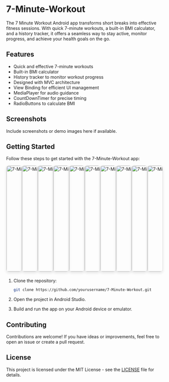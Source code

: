 # 7-Minute-Workout

The 7 Minute Workout Android app transforms short breaks into effective fitness sessions. With quick 7-minute workouts, a built-in BMI calculator, and a history tracker, it offers a seamless way to stay active, monitor progress, and achieve your health goals on the go.

## Features

- Quick and effective 7-minute workouts
- Built-in BMI calculator
- History tracker to monitor workout progress
- Designed with MVC architecture
- View Binding for efficient UI management
- MediaPlayer for audio guidance
- CountDownTimer for precise timing
- RadioButtons to calculate BMI

## Screenshots

Include screenshots or demo images here if available.

## Getting Started

Follow these steps to get started with the 7-Minute-Workout app:

<div style="display: flex; justify-content: space-between; margin-bottom: 20px;">
  <img src="https://firebasestorage.googleapis.com/v0/b/projemanange.appspot.com/o/gitHub%20images%2FScreenshot_2023-11-26-04-32-48-50_f1e8e00b46d41b0dadb8007279d07351.jpg?alt=media&token=b97f1d0a-5e1a-4bd9-9b63-24dff5e9fbdb" alt="7-Minute-Workout" width="170" height="340" style="border: 1px solid #ddd; border-radius: 8px; overflow: hidden; box-shadow: 0 4px 8px rgba(0, 0, 0, 0.1);"/>
  
  <img src="https://firebasestorage.googleapis.com/v0/b/projemanange.appspot.com/o/gitHub%20images%2FScreenshot_2023-11-26-04-32-55-90_f1e8e00b46d41b0dadb8007279d07351.jpg?alt=media&token=889a74d5-7ef1-42ef-8413-f20d80e098b5" alt="7-Minute-Workout" width="170" height="340" style="border: 1px solid #ddd; border-radius: 8px; overflow: hidden; box-shadow: 0 4px 8px rgba(0, 0, 0, 0.1);"/>

<img src="https://firebasestorage.googleapis.com/v0/b/projemanange.appspot.com/o/gitHub%20images%2FScreenshot_2023-11-26-04-32-59-16_f1e8e00b46d41b0dadb8007279d07351.jpg?alt=media&token=f10da2ff-9f82-40da-b414-361face5563b" alt="7-Minute-Workout" width="170" height="340" style="border: 1px solid #ddd; border-radius: 8px; overflow: hidden; box-shadow: 0 4px 8px rgba(0, 0, 0, 0.1);"/>

<img src="https://firebasestorage.googleapis.com/v0/b/projemanange.appspot.com/o/gitHub%20images%2FScreenshot_2023-11-26-04-33-07-15_f1e8e00b46d41b0dadb8007279d07351.jpg?alt=media&token=4086994d-0b68-45f6-bbbf-bc4badd414bd" alt="7-Minute-Workout" width="170" height="340" style="border: 1px solid #ddd; border-radius: 8px; overflow: hidden; box-shadow: 0 4px 8px rgba(0, 0, 0, 0.1);"/>

<img src="https://firebasestorage.googleapis.com/v0/b/projemanange.appspot.com/o/gitHub%20images%2FScreenshot_2023-11-26-04-33-17-37_f1e8e00b46d41b0dadb8007279d07351.jpg?alt=media&token=49bf9352-9a37-4baa-aea8-1ee789a93cf0" alt="7-Minute-Workout" width="170" height="340" style="border: 1px solid #ddd; border-radius: 8px; overflow: hidden; box-shadow: 0 4px 8px rgba(0, 0, 0, 0.1);"/>

<img src="https://firebasestorage.googleapis.com/v0/b/projemanange.appspot.com/o/gitHub%20images%2FScreenshot_2023-11-26-04-33-23-29_f1e8e00b46d41b0dadb8007279d07351.jpg?alt=media&token=ec6afecf-53a5-4583-92de-6733d4540ea4" alt="7-Minute-Workout" width="170" height="340" style="border: 1px solid #ddd; border-radius: 8px; overflow: hidden; box-shadow: 0 4px 8px rgba(0, 0, 0, 0.1);"/>

<img src="https://firebasestorage.googleapis.com/v0/b/projemanange.appspot.com/o/gitHub%20images%2FScreenshot_2023-11-26-04-33-35-54_f1e8e00b46d41b0dadb8007279d07351.jpg?alt=media&token=2d30a7f5-3e46-403f-b50a-fac480b209d4" alt="7-Minute-Workout" width="170" height="340" style="border: 1px solid #ddd; border-radius: 8px; overflow: hidden; box-shadow: 0 4px 8px rgba(0, 0, 0, 0.1);"/>

<img src="https://firebasestorage.googleapis.com/v0/b/projemanange.appspot.com/o/gitHub%20images%2FScreenshot_2023-11-26-04-36-38-91_f1e8e00b46d41b0dadb8007279d07351.jpg?alt=media&token=b3d83417-203e-4157-a955-359c68abd8c2" alt="7-Minute-Workout" width="170" height="340" style="border: 1px solid #ddd; border-radius: 8px; overflow: hidden; box-shadow: 0 4px 8px rgba(0, 0, 0, 0.1);"/>

<img src="https://firebasestorage.googleapis.com/v0/b/projemanange.appspot.com/o/gitHub%20images%2FScreenshot_2023-11-26-04-41-50-64_f1e8e00b46d41b0dadb8007279d07351.jpg?alt=media&token=82ae543e-32f4-43b0-a54a-e6cf24f7b1e3" alt="7-Minute-Workout" width="170" height="340" style="border: 1px solid #ddd; border-radius: 8px; overflow: hidden; box-shadow: 0 4px 8px rgba(0, 0, 0, 0.1);"/>

<img src="https://firebasestorage.googleapis.com/v0/b/projemanange.appspot.com/o/gitHub%20images%2FScreenshot_2023-11-26-04-41-55-52_f1e8e00b46d41b0dadb8007279d07351.jpg?alt=media&token=67e044e8-204a-4c36-b0f9-d1a7d4d87b42" alt="7-Minute-Workout" width="170" height="340" style="border: 1px solid #ddd; border-radius: 8px; overflow: hidden; box-shadow: 0 4px 8px rgba(0, 0, 0, 0.1);"/>

</div>

1. Clone the repository:

    ```bash
    git clone https://github.com/yourusername/7-Minute-Workout.git
    ```

2. Open the project in Android Studio.

3. Build and run the app on your Android device or emulator.

## Contributing

Contributions are welcome! If you have ideas or improvements, feel free to open an issue or create a pull request.

## License

This project is licensed under the MIT License - see the [LICENSE](LICENSE) file for details.
